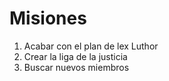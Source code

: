 # Misiones

1. Acabar con el plan de lex Luthor
2. Crear la liga de la justicia
3. Buscar nuevos miembros